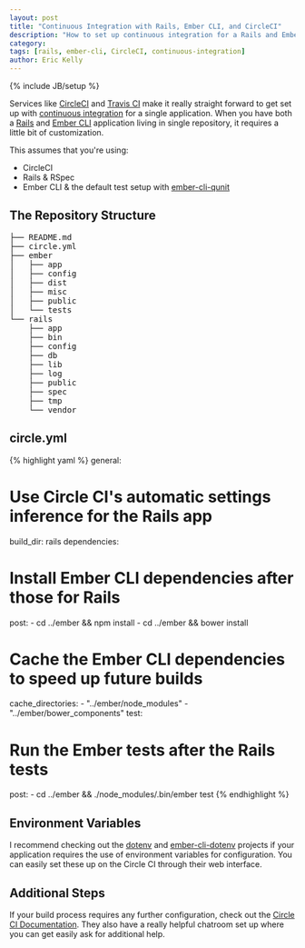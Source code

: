 ```yaml
---
layout: post
title: "Continuous Integration with Rails, Ember CLI, and CircleCI"
description: "How to set up continuous integration for a Rails and Ember CLI application."
category:
tags: [rails, ember-cli, CircleCI, continuous-integration]
author: Eric Kelly
---
```

{% include JB/setup %}

Services like [CircleCI][circle] and [Travis CI][travis] make it really
straight forward to get set up with [continuous
integration][continuous-integration] for a single application. When you have
both a [Rails][rails] and [Ember CLI][ember-cli] application living in single
repository, it requires a little bit of customization.

This assumes that you're using:

- CircleCI
- Rails & RSpec
- Ember CLI & the default test setup with [ember-cli-qunit][ember-cli-qunit]

## The Repository Structure

<pre>
├── README.md
├── circle.yml
├── ember
│   ├── app
│   ├── config
│   ├── dist
│   ├── misc
│   ├── public
│   └── tests
└── rails
    ├── app
    ├── bin
    ├── config
    ├── db
    ├── lib
    ├── log
    ├── public
    ├── spec
    ├── tmp
    └── vendor
</pre>

## circle.yml

{% highlight yaml %}
general:
  # Use Circle CI's automatic settings inference for the Rails app
  build_dir: rails
dependencies:
  # Install Ember CLI dependencies after those for Rails
  post:
    - cd ../ember && npm install
    - cd ../ember && bower install
  # Cache the Ember CLI dependencies to speed up future builds
  cache_directories:
    - "../ember/node_modules"
    - "../ember/bower_components"
test:
  # Run the Ember tests after the Rails tests
  post:
    - cd ../ember && ./node_modules/.bin/ember test
{% endhighlight %}

## Environment Variables

I recommend checking out the [dotenv][dotenv] and
[ember-cli-dotenv][ember-cli-dotenv] projects if your application requires the
use of environment variables for configuration. You can easily set these up on
the Circle CI through their web interface.

## Additional Steps

If your build process requires any further configuration, check out the [Circle
CI Documentation][circle-ci-docs]. They also have a really helpful chatroom set
up where you can get easily ask for additional help.

[circle-ci-docs]: https://circleci.com/docs "Circle CI Documentation"
[circle]: https://circleci.com/ "CircleCI"
[continuous-integration]: http://en.wikipedia.org/wiki/Continuous_integration "Continuous Integration"
[dotenv]: https://github.com/bkeepers/dotenv "dotenv"
[ember-cli-dotenv]: https://github.com/fivetanley/ember-cli-dotenv "Ember CLI dotenv"
[ember-cli-qunit]: https://github.com/ember-cli/ember-cli-qunit "Ember CLI QUnit"
[ember-cli]: https://github.com/ember-cli/ember-cli "Ember CLI"
[rails]: http://rubyonrails.org/ "Ruby on Rails"
[travis]: https://travis-ci.org/ "Travis CI"
